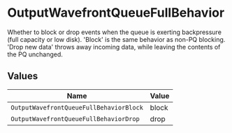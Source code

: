 # OutputWavefrontQueueFullBehavior

Whether to block or drop events when the queue is exerting backpressure (full capacity or low disk). 'Block' is the same behavior as non-PQ blocking. 'Drop new data' throws away incoming data, while leaving the contents of the PQ unchanged.


## Values

| Name                                    | Value                                   |
| --------------------------------------- | --------------------------------------- |
| `OutputWavefrontQueueFullBehaviorBlock` | block                                   |
| `OutputWavefrontQueueFullBehaviorDrop`  | drop                                    |